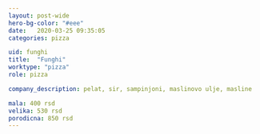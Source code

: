 ```yaml
---
layout: post-wide
hero-bg-color: "#eee"
date:   2020-03-25 09:35:05
categories: pizza

uid: funghi
title:  "Funghi"
worktype: "pizza"
role: pizza

company_description: pelat, sir, sampinjoni, maslinovo ulje, masline

mala: 400 rsd
velika: 530 rsd
porodicna: 850 rsd
---
```

